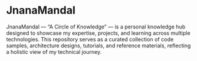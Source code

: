 # JnanaMandal
JnanaMandal — “A Circle of Knowledge” — is a personal knowledge hub designed to showcase my expertise, projects, and learning across multiple technologies. This repository serves as a curated collection of code samples, architecture designs, tutorials, and reference materials, reflecting a holistic view of my technical journey.
